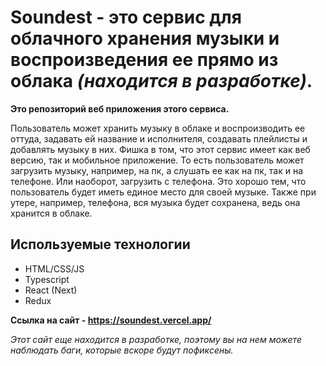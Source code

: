 # Soundest - это сервис для облачного хранения музыки и воспроизведения ее прямо из облака *(находится в разработке)*.
**Это репозиторий веб приложения этого сервиса.**

Пользователь может хранить музыку в облаке и воспроизводить ее оттуда, задавать ей название и исполнителя, создавать плейлисты и добавлять музыку в них. Фишка в том, что этот сервис имеет как веб версию, так и мобильное приложение. То есть пользователь может загрузить музыку, например, на пк, а слушать ее как на пк, так и на телефоне. Или наоборот, загрузить с телефона. Это хорошо тем, что пользователь будет иметь единое место для своей музыке. Также при утере, например, телефона, вся музыка будет сохранена, ведь она хранится в облаке.
## Используемые технологии
- HTML/CSS/JS
- Typescript
- React (Next)
- Redux
  
**Ссылка на сайт - https://soundest.vercel.app/**

*Этот сайт еще находится в разработке, поэтому вы на нем можете наблюдать баги, которые вскоре будут пофиксены.*
